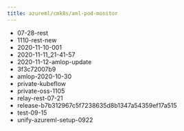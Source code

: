 ```yaml
---
title: azureml/cmk8s/aml-pod-monitor
---
```

- 07-28-rest
- 1110-rest-new
- 2020-11-10-001
- 2020-11-11_21-41-57
- 2020-11-12-amlop-update
- 3f3c72007b9
- amlop-2020-10-30
- private-kubeflow
- private-oss-1105
- relay-rest-07-21
- release-b7b312967c5f7238635d8b1347a54359ef17a515
- test-09-15
- unify-azureml-setup-0922
